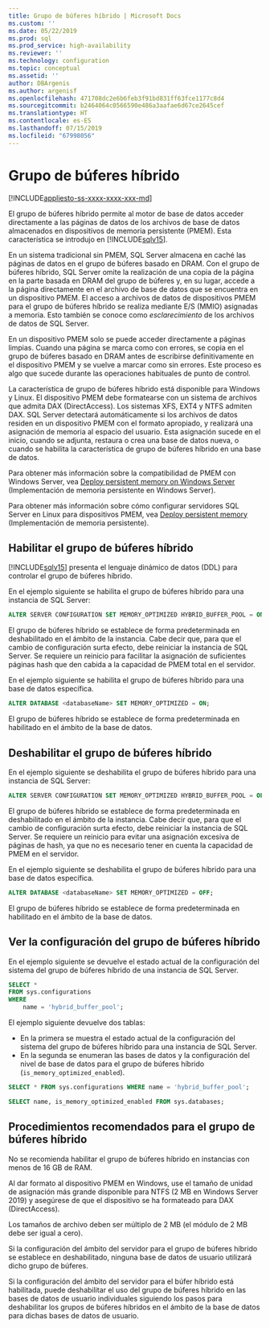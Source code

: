 ```yaml
---
title: Grupo de búferes híbrido | Microsoft Docs
ms.custom: ''
ms.date: 05/22/2019
ms.prod: sql
ms.prod_service: high-availability
ms.reviewer: ''
ms.technology: configuration
ms.topic: conceptual
ms.assetid: ''
author: DBArgenis
ms.author: argenisf
ms.openlocfilehash: 471708dc2e6b6feb3f91bd831ff63fce1177c8d4
ms.sourcegitcommit: b2464064c0566590e486a3aafae6d67ce2645cef
ms.translationtype: HT
ms.contentlocale: es-ES
ms.lasthandoff: 07/15/2019
ms.locfileid: "67998056"
---
```

# <a name="hybrid-buffer-pool"></a>Grupo de búferes híbrido
[!INCLUDE[appliesto-ss-xxxx-xxxx-xxx-md](../../includes/appliesto-ss-xxxx-xxxx-xxx-md.md)]

El grupo de búferes híbrido permite al motor de base de datos acceder directamente a las páginas de datos de los archivos de base de datos almacenados en dispositivos de memoria persistente (PMEM). Esta característica se introdujo en [!INCLUDE[sqlv15](../../includes/sssqlv15-md.md)].

En un sistema tradicional sin PMEM, SQL Server almacena en caché las páginas de datos en el grupo de búferes basado en DRAM. Con el grupo de búferes híbrido, SQL Server omite la realización de una copia de la página en la parte basada en DRAM del grupo de búferes y, en su lugar, accede a la página directamente en el archivo de base de datos que se encuentra en un dispositivo PMEM. El acceso a archivos de datos de dispositivos PMEM para el grupo de búferes híbrido se realiza mediante E/S (MMIO) asignadas a memoria. Esto también se conoce como *esclarecimiento* de los archivos de datos de SQL Server.

En un dispositivo PMEM solo se puede acceder directamente a páginas limpias. Cuando una página se marca como con errores, se copia en el grupo de búferes basado en DRAM antes de escribirse definitivamente en el dispositivo PMEM y se vuelve a marcar como sin errores. Este proceso es algo que sucede durante las operaciones habituales de punto de control.

La característica de grupo de búferes híbrido está disponible para Windows y Linux. El dispositivo PMEM debe formatearse con un sistema de archivos que admita DAX (DirectAccess). Los sistemas XFS, EXT4 y NTFS admiten DAX. SQL Server detectará automáticamente si los archivos de datos residen en un dispositivo PMEM con el formato apropiado, y realizará una asignación de memoria al espacio del usuario. Esta asignación sucede en el inicio, cuando se adjunta, restaura o crea una base de datos nueva, o cuando se habilita la característica de grupo de búferes híbrido en una base de datos.

Para obtener más información sobre la compatibilidad de PMEM con Windows Server, vea [Deploy persistent memory on Windows Server](/windows-server/storage/storage-spaces/deploy-pmem/) (Implementación de memoria persistente en Windows Server).

Para obtener más información sobre cómo configurar servidores SQL Server en Linux para dispositivos PMEM, vea [Deploy persistent memory](../../linux/sql-server-linux-configure-pmem.md) (Implementación de memoria persistente).

## <a name="enable-hybrid-buffer-pool"></a>Habilitar el grupo de búferes híbrido

[!INCLUDE[sqlv15](../../includes/sssqlv15-md.md)] presenta el lenguaje dinámico de datos (DDL) para controlar el grupo de búferes híbrido.

En el ejemplo siguiente se habilita el grupo de búferes híbrido para una instancia de SQL Server:

```sql
ALTER SERVER CONFIGURATION SET MEMORY_OPTIMIZED HYBRID_BUFFER_POOL = ON;
```

El grupo de búferes híbrido se establece de forma predeterminada en deshabilitado en el ámbito de la instancia. Cabe decir que, para que el cambio de configuración surta efecto, debe reiniciar la instancia de SQL Server. Se requiere un reinicio para facilitar la asignación de suficientes páginas hash que den cabida a la capacidad de PMEM total en el servidor.

En el ejemplo siguiente se habilita el grupo de búferes híbrido para una base de datos específica.

```sql
ALTER DATABASE <databaseName> SET MEMORY_OPTIMIZED = ON;
```

El grupo de búferes híbrido se establece de forma predeterminada en habilitado en el ámbito de la base de datos.

## <a name="disable-hybrid-buffer-pool"></a>Deshabilitar el grupo de búferes híbrido

En el ejemplo siguiente se deshabilita el grupo de búferes híbrido para una instancia de SQL Server:

```sql
ALTER SERVER CONFIGURATION SET MEMORY_OPTIMIZED HYBRID_BUFFER_POOL = OFF;
```

El grupo de búferes híbrido se establece de forma predeterminada en deshabilitado en el ámbito de la instancia. Cabe decir que, para que el cambio de configuración surta efecto, debe reiniciar la instancia de SQL Server. Se requiere un reinicio para evitar una asignación excesiva de páginas de hash, ya que no es necesario tener en cuenta la capacidad de PMEM en el servidor.

En el ejemplo siguiente se deshabilita el grupo de búferes híbrido para una base de datos específica.

```sql
ALTER DATABASE <databaseName> SET MEMORY_OPTIMIZED = OFF;
```

El grupo de búferes híbrido se establece de forma predeterminada en habilitado en el ámbito de la base de datos.

## <a name="view-hybrid-buffer-pool-configuration"></a>Ver la configuración del grupo de búferes híbrido

En el ejemplo siguiente se devuelve el estado actual de la configuración del sistema del grupo de búferes híbrido de una instancia de SQL Server.

```sql
SELECT *
FROM sys.configurations
WHERE
    name = 'hybrid_buffer_pool';
```

El ejemplo siguiente devuelve dos tablas:

- En la primera se muestra el estado actual de la configuración del sistema del grupo de búferes híbrido para una instancia de SQL Server.
- En la segunda se enumeran las bases de datos y la configuración del nivel de base de datos para el grupo de búferes híbrido (`is_memory_optimized_enabled`).

```sql
SELECT * FROM sys.configurations WHERE name = 'hybrid_buffer_pool';

SELECT name, is_memory_optimized_enabled FROM sys.databases;
```

## <a name="best-practices-for-hybrid-buffer-pool"></a>Procedimientos recomendados para el grupo de búferes híbrido

No se recomienda habilitar el grupo de búferes híbrido en instancias con menos de 16 GB de RAM.

Al dar formato al dispositivo PMEM en Windows, use el tamaño de unidad de asignación más grande disponible para NTFS (2 MB en Windows Server 2019) y asegúrese de que el dispositivo se ha formateado para DAX (DirectAccess).

Los tamaños de archivo deben ser múltiplo de 2 MB (el módulo de 2 MB debe ser igual a cero).

Si la configuración del ámbito del servidor para el grupo de búferes híbrido se establece en deshabilitado, ninguna base de datos de usuario utilizará dicho grupo de búferes.

Si la configuración del ámbito del servidor para el búfer híbrido está habilitada, puede deshabilitar el uso del grupo de búferes híbrido en las bases de datos de usuario individuales siguiendo los pasos para deshabilitar los grupos de búferes híbridos en el ámbito de la base de datos para dichas bases de datos de usuario.
